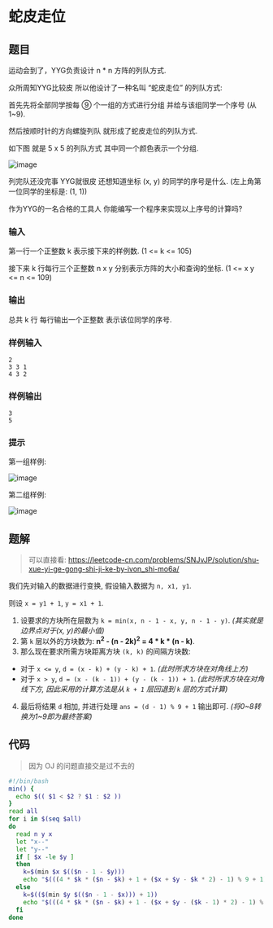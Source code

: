 # 蛇皮走位

## 题目

运动会到了，YYG负责设计 n * n 方阵的列队方式.

众所周知YYG比较皮 所以他设计了一种名叫 “蛇皮走位” 的列队方式:

首先先将全部同学按每 ⑨ 个一组的方式进行分组 并给与该组同学一个序号 (从1~9).

然后按顺时针的方向螺旋列队 就形成了蛇皮走位的列队方式.

如下图 就是 5 x 5 的列队方式 其中同一个颜色表示一个分组.

![image](https://user-images.githubusercontent.com/17093811/114410343-e101c780-9bdd-11eb-9e00-1e85b42ebaa4.png)

列完队还没完事 YYG就很皮 还想知道坐标 (x, y) 的同学的序号是什么. (左上角第一位同学的坐标是: (1, 1))

作为YYG的一名合格的工具人 你能编写一个程序来实现以上序号的计算吗?

### 输入

第一行一个正整数 k 表示接下来的样例数. (1 <= k <= 105)

接下来 k 行每行三个正整数 n x y 分别表示方阵的大小和查询的坐标. (1 <= x y <= n <= 109)

### 输出

总共 k 行 每行输出一个正整数 表示该位同学的序号.

### 样例输入

```
2
3 3 1
4 3 2
```

### 样例输出

```
3
5
```

### 提示

第一组样例:

![image](https://user-images.githubusercontent.com/17093811/114410547-08f12b00-9bde-11eb-8dc2-e61ec0b36779.png)

第二组样例:

![image](https://user-images.githubusercontent.com/17093811/114410570-0db5df00-9bde-11eb-872c-9c08b677259d.png)

## 题解

>  可以直接看: https://leetcode-cn.com/problems/SNJvJP/solution/shu-xue-yi-ge-gong-shi-ji-ke-by-ivon_shi-mo6a/

我们先对输入的数据进行变换, 假设输入数据为 `n, x1, y1`.

则设 `x = y1 + 1`, `y = x1 + 1`.

1. 设要求的方块所在层数为 `k = min(x, n - 1 - x, y, n - 1 - y)`. _(其实就是边界点对于(x, y)的最小值)_
2. 第 `k` 层以外的方块数为: **n<sup>2</sup> - (n - 2k)<sup>2</sup> = 4 * k * (n - k)**.
3. 那么现在要求所需方块距离方块 `(k, k)` 的间隔方块数:
  - 对于 `x <= y`, `d = (x - k) + (y - k) + 1`. _(此时所求方块在对角线上方)_
  - 对于 `x > y`, `d = (x - (k - 1)) + (y - (k - 1)) + 1`. _(此时所求方块在对角线下方, 因此采用的计算方法是从 `k + 1` 层回退到 `k` 层的方式计算)_
4. 最后将结果 `d` 相加, 并进行处理 `ans = (d - 1) % 9 + 1` 输出即可. _(将0~8转换为1~9即为最终答案)_

## 代码

> 因为 OJ 的问题直接交是过不去的

```bash
#!/bin/bash
min() {
  echo $(( $1 < $2 ? $1 : $2 ))
}
read all
for i in $(seq $all)
do
  read n y x
  let "x--"
  let "y--"
  if [ $x -le $y ]
  then
    k=$(min $x $(($n - 1 - $y)))
    echo "$(((4 * $k * ($n - $k) + 1 + ($x + $y - $k * 2) - 1) % 9 + 1))"
  else
    k=$(($(min $y $(($n - 1 - $x))) + 1))
    echo "$(((4 * $k * ($n - $k) + 1 - ($x + $y - ($k - 1) * 2) - 1) % 9 + 1))"
  fi
done
```
